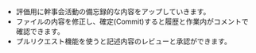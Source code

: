 - 評価用に幹事会活動の備忘録的な内容をアップしていきます。
- ファイルの内容を修正し、確定(Commit)すると履歴と作業内がコメントで確認できます。
- プルリクエスト機能を使うと記述内容のレビューと承認ができます。
